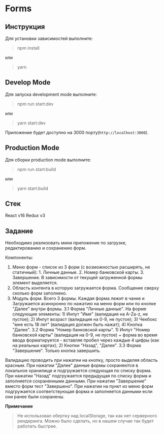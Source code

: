Forms
===================


Инструкция
-------------
Для установки зависимостей выполните:

>npm install

или

>yarn

Develop Mode
--------------------

Для запуска development mode выполните:

>npm run start:dev

или

>yarn start:dev

Приложение будет доступно на 3000 порту(`http://localhost:3000`).

Production Mode
-----------------------

Для сборки production mode выполните:

>npm run start:build

или

>yarn start:build

Стек
------

React v16
Redux v3

Задание
-----------

Необходимо реализовать мини приложение по загрузке, редактированию и сохранению форм.

Компоненты:
1. Меню форм - список из 3 форм (с возможностью расширять, не статичный): 1. Личные данные. 2. Номер банковской карты. 3. Завершение. В зависимости от текущей загруженной формы элемент выделяется.
2. Область контента в которую загружается форма. Сообщение сверху сколько форм заполнено.
3. Модуль форм. Всего 3 формы. Каждая форма лежит в чанке и Загружается асинхронно по нажатию на меню форм или по кнопке "Далее" внутри формы.
3.1 Форма "Личные данные". На форме следующие элементы: 1) Инпут "Имя" (валидация на A-Za-z, не пустое); 2) Инпут возраст (валидация на 0-9, не пустое); 3) Чекбокс "мне есть 18 лет" (валидация должен быть нажат); 4) Кнопка "Далее".
3.2 Форма "Номер банковской карты". 1) Инпут "Номер банковской карты"  (валидация на 0-9, не пустое) + форма во время ввода форматируется - вставляя пробел через каждые 4 цифры (как на реальных картах); 2) Кнопки "Назад", "Далее".
3.3 Форма "Завершение". Только кнопка завершить.

Валидацию проводить при нажатии на кнопку, просто выделяя область красным.
При нажатии "Далее" данные формы сохраняются в локальное хранилище и подгружается следующая по списку форма.
При нажатии "Назад" подгружается предыдущая по списку форма и заполняется сохраненными данными.
При нажатии "Завершение" вместо форм тест "Завершено".
При нажатии на пункт из меню форм подгружается соответствующая форма и заполняется данными если они ранее были сохранены.

**Примечание**
> Не использовал обертку над localStorage, так как нет серверного рендеринга. Можно было сделать, но в нашем случае так будет работать быстрее.
